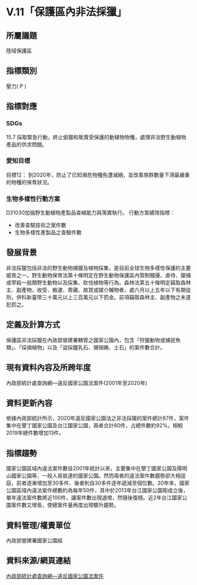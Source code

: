 # V.11「保護區內非法採獵」

<script type="text/javascript" src="http://cdn.mathjax.org/mathjax/latest/MathJax.js?config=TeX-AMS-MML_HTMLorMML"></script>


## 所屬議題
陸域保護區
## 指標類別
壓力( P )
## 指標對應
### SDGs
15.7
採取緊急行動，終止偷獵和販賣受保護的動植物物種，處理非法野生動植物產品的供求問題。
### 愛知目標
目標12：
到2020年，防止了已知瀕危物種免遭滅絕，並改善族群數量下滑最嚴重的物種的保育狀況。
### 生物多樣性行動方案
D31030加強野生動植物產製品查緝能力與落實執行。
行動方案績效指標：
* 改善查驗技術之案件數
* 生物多樣性產製品之查驗件數
## 發展背景
非法採獵包括非法的野生動物捕獵及植物採集，是目前全球生物多樣性保護的主要威脅之一。野生動物保育法第十條明定在野生動物保護區內管制騷擾、虐待、獵捕或宰殺一般類野生動物以及採集、砍伐植物等行為。森林法第五十條明定竊取森林主、副產物，收受、搬運、寄藏、故買或媒介贓物者，處六月以上五年以下有期徒刑，併科新臺幣三十萬元以上三百萬元以下罰金。前項竊取森林主、副產物之未遂犯罰之。
## 定義及計算方式
保護區非法採獵在內政部營建署轄管之國家公園內，包含「狩獵動物或捕捉魚類」、「採摘植物」以及「盜採鐘乳石、珊瑚礁、土石」的案件數合計。
## 現有資料內容及所跨年度
內政部統計處查詢網—違反國家公園法案件(2001年至2020年)
## 資料更新內容
依據內政部統計所示，2020年違反國家公園法之非法採獵的案件總計87件，案件集中在墾丁國家公園及台江國家公園，兩者合計80件，占總件數約92%。相較2019年總件數增加13件。
## 指標趨勢
國家公園區域內違法案件數自2001年統計以來，主要集中在墾丁國家公園及陽明山國家公園等，一般人易抵達的國家公園。然而兩者的違法案件數趨勢卻大相逕庭，前者逐漸增加至30多件、後者則自30多件逐年遞減至個位數。20年來，國家公園區域內違法案件總數約為每年50件，其中於2013年台江國家公園剛成立後，單年違法案件數將近100件，讓案件數出現遽增，然隨後復穩。近2年台江國家公園案件數又增長，使總案件量再度出現驟升趨勢。
## 資料管理/權責單位
內政部營建署國家公園組
## 資料來源/網頁連結
[內政部統計處查詢網—違反國家公園法案件](http://statis.moi.gov.tw/micst/stmain.jsp?sys=100)
